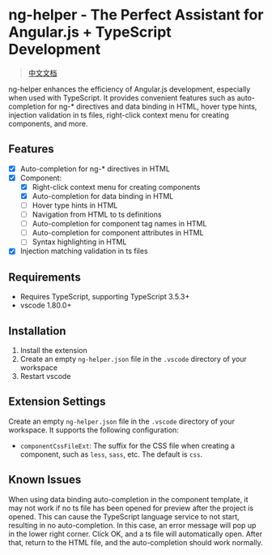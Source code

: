 
# ng-helper - The Perfect Assistant for Angular.js + TypeScript Development

> [中文文档](./README.zh_cn.md)

ng-helper enhances the efficiency of Angular.js development, especially when used with TypeScript. It provides convenient features such as auto-completion for ng-* directives and data binding in HTML, hover type hints, injection validation in ts files, right-click context menu for creating components, and more.

## Features

- [x] Auto-completion for ng-* directives in HTML
- [x] Component:
  - [x] Right-click context menu for creating components
  - [x] Auto-completion for data binding in HTML
  - [ ] Hover type hints in HTML
  - [ ] Navigation from HTML to ts definitions
  - [ ] Auto-completion for component tag names in HTML
  - [ ] Auto-completion for component attributes in HTML
  - [ ] Syntax highlighting in HTML
- [x] Injection matching validation in ts files

## Requirements

* Requires TypeScript, supporting TypeScript 3.5.3+
* vscode 1.80.0+

## Installation

1. Install the extension
2. Create an empty `ng-helper.json` file in the `.vscode` directory of your workspace
3. Restart vscode

## Extension Settings

Create an empty `ng-helper.json` file in the `.vscode` directory of your workspace. It supports the following configuration:

* `componentCssFileExt`: The suffix for the CSS file when creating a component, such as `less`, `sass`, etc. The default is `css`.

## Known Issues

When using data binding auto-completion in the component template, it may not work if no ts file has been opened for preview after the project is opened. This can cause the TypeScript language service to not start, resulting in no auto-completion. In this case, an error message will pop up in the lower right corner. Click OK, and a ts file will automatically open. After that, return to the HTML file, and the auto-completion should work normally.
